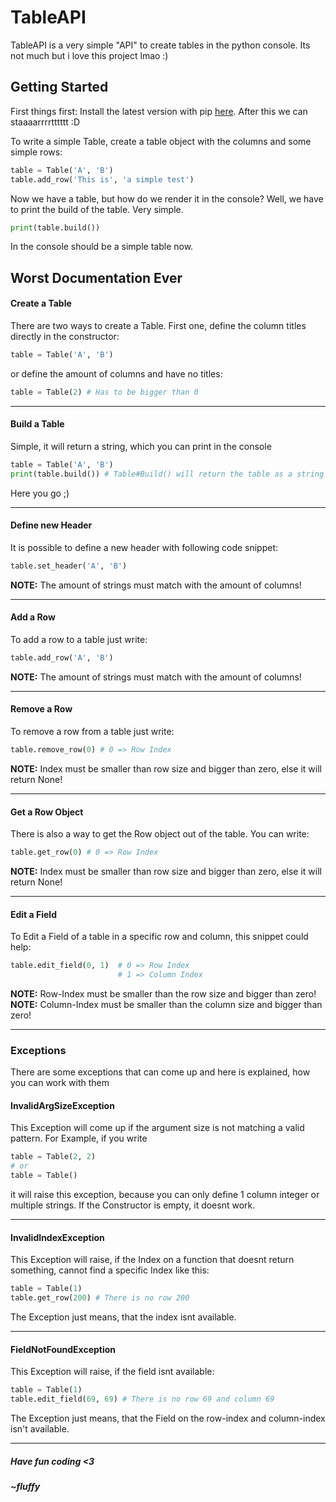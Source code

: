 # TableAPI
TableAPI is a very simple "API"  to create tables in the python console.
Its not much but i love this project lmao :)

## Getting Started
First things first: Install the latest version with pip [here](https://pypi.org/project/TableAPI/).
After this we can staaaarrrrtttttt :D

To write a simple Table, create a table object with the columns and some simple rows:

```py
table = Table('A', 'B')
table.add_row('This is', 'a simple test')
```
Now we have a table, but how do we render it in the console?
Well, we have to print the build of the table. Very simple.
```py
print(table.build())
```
In the console should be a simple table now.
## Worst Documentation Ever
#### Create a Table
There are two ways to create a Table. First one, define the column titles directly in the constructor:
```py
table = Table('A', 'B')
```
or define the amount of columns and have no titles:
```py
table = Table(2) # Has to be bigger than 0
```
<hr>

#### Build a Table
Simple, it will return a string, which you can print in the console
```py
table = Table('A', 'B')
print(table.build()) # Table#Build() will return the table as a string
```
Here you go ;)
<hr>

#### Define new Header
It is possible to define a new header with following code snippet:
```py
table.set_header('A', 'B')
```
**NOTE:** The amount of strings must match with the amount of columns!
<hr>

#### Add a Row
To add a row to a table just write:
```py
table.add_row('A', 'B')
```
**NOTE:** The amount of strings must match with the amount of columns!
<hr>

#### Remove a Row
To remove a row from a table just write:
```py
table.remove_row(0) # 0 => Row Index
```
**NOTE:** Index must be smaller than row size and bigger than zero, else it will return None!
<hr>

#### Get a Row Object
There is also a way to get the Row object out of the table. You can write:
```py
table.get_row(0) # 0 => Row Index
```
**NOTE:** Index must be smaller than row size and bigger than zero, else it will return None!
<hr>

#### Edit a Field
To Edit a Field of a table in a specific row and column, this snippet could help:
```py
table.edit_field(0, 1)  # 0 => Row Index 
						# 1 => Column Index
```
**NOTE:** Row-Index must be smaller than the row size and bigger than zero!
**NOTE:** Column-Index must be smaller than the column size and bigger than zero!
<hr>

### Exceptions
There are some exceptions that can come up and here is explained, how you can work with them
#### InvalidArgSizeException
This Exception will come up if the argument size is not matching a valid pattern.
For Example, if you write
```py
table = Table(2, 2)
# or
table = Table()
```
it will raise this exception, because you can only define 1 column integer or multiple strings.
If the Constructor is empty, it doesnt work.
<hr>

#### InvalidIndexException
This Exception will raise, if the Index on a function that doesnt return something, cannot find a specific Index like this:
```py
table = Table(1)
table.get_row(200) # There is no row 200
```
The Exception just means, that the index isnt available.
<hr>

#### FieldNotFoundException
This Exception will raise, if the field isnt available:
```py
table = Table(1)
table.edit_field(69, 69) # There is no row 69 and column 69
```
The Exception just means, that the Field on the row-index and column-index isn't available.
<hr>


##### Have fun coding <3
##### ~fluffy
